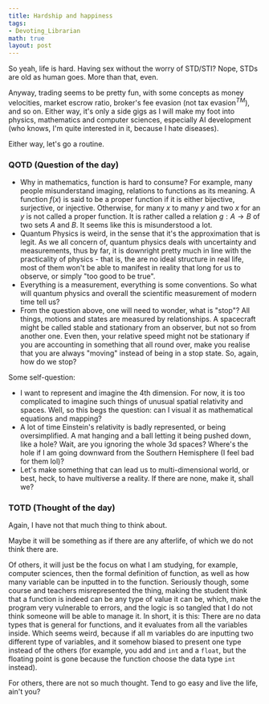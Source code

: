 ```yaml
---
title: Hardship and happiness
tags:
- Devoting_Librarian
math: true
layout: post
---
```

So yeah, life is hard. Having sex without the worry of STD/STI? Nope, STDs are old as human goes. More than that, even. 

Anyway, trading seems to be pretty fun, with some concepts as money velocities, market escrow ratio, broker's fee evasion (not tax evasion$^{TM}$), and so on. Either way, it's only a side gigs as I will make my foot into physics, mathematics and computer sciences, especially AI development (who knows, I'm quite interested in it, because I hate diseases). 

Either way, let's go a routine. 

### QOTD (Question of the day)

- Why in mathematics, function is hard to consume? For example, many people misunderstand imaging, relations to functions as its meaning. A function $f(x)$ is said to be a proper function if it is either bijective, surjective, or injective. Otherwise, for many $x$ to many $y$ and two $x$ for an $y$ is not called a proper function. It is rather called a relation $g: A \longrightarrow B$ of two sets $A$ and $B$. It seems like this is misunderstood a lot. 
- Quantum Physics is weird, in the sense that it's the approximation that is legit. As we all concern of, quantum physics deals with uncertainty and measurements, thus by far, it is downright pretty much in line with the practicality of physics - that is, the are no ideal structure in real life, most of them won't be able to manifest in reality that long for us to observe, or simply "too good to be true". 
- Everything is a measurement, everything is some conventions. So what will quantum physics and overall the scientific measurement of modern time tell us? 
- From the question above, one will need to wonder, what is "stop"? All things, motions and states are measured by relationships. A spacecraft might be called stable and stationary from an observer, but not so from another one. Even then, your relative speed might not be stationary if you are accounting in something that all round over, make you realise that you are always "moving" instead of being in a stop state. So, again, how do we stop? 

Some self-question: 
- I want to represent and imagine the 4th dimension. For now, it is too complicated to imagine such things of unusual spatial relativity and spaces. Well, so this begs the question: can I visual it as mathematical equations and mapping?
- A lot of time Einstein's relativity is badly represented, or being oversimplified. A mat hanging and a ball letting it being pushed down, like a hole? Wait, are you ignoring the whole 3d spaces? Where's the hole if I am going downward from the Southern Hemisphere (I feel bad for them lol)? 
- Let's make something that can lead us to multi-dimensional world, or best, heck, to have multiverse a reality. If there are none, make it, shall we?

### TOTD (Thought of the day)

Again, I have not that much thing to think about.

Maybe it will be something as if there are any afterlife, of which we do not think there are. 

Of others, it will just be the focus on what I am studying, for example, computer sciences, then the formal definition of function, as well as how many variable can be inputted in to the function. Seriously though, some course and teachers misrepresented the thing, making the student think that a function is indeed can be any type of value it can be, which, make the program very vulnerable to errors, and the logic is so tangled that I do not think someone will be able to manage it. In short, it is this: There are no data types that is general for functions, and it evaluates from all the variables inside. Which seems weird, because if all m variables do are inputting two different type of variables, and it somehow biased to present one type instead of the others (for example, you add and `int` and a `float`, but the floating point is gone because the function choose the data type `int` instead). 

For others, there are not so much thought. Tend to go easy and live the life, ain't you?